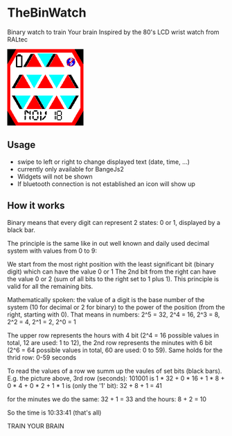 # TheBinWatch

Binary watch to train Your brain
Inspired by the 80's LCD wrist watch from RALtec

![](app.png)

## Usage

- swipe to left or right to change displayed text (date, time, ...)
- currently only available for BangeJs2
- Widgets will not be shown
- If bluetooth connection is not established an icon will show up

## How it works
Binary means that every digit can represent 2 states: 0 or 1, displayed by a black bar.

The principle is the same like in out well known and daily used decimal system with values from 0 to 9:

We start from the most right position with the least significant bit (binary digit) which can have the value 0 or 1
The 2nd bit from the right can have the value 0 or 2 (sum of all bits to the right set to 1 plus 1).
This principle is valid for all the remaining bits.

Mathematically spoken: the value of a digit is the base number of the system (10 for decimal or 2 for binary)
to the power of the position (from the right, starting with 0).
That means in numbers: 2^5 = 32, 2^4 = 16, 2^3 = 8, 2^2 = 4, 2^1 = 2, 2^0 = 1

The upper row represents the hours with 4 bit (2^4 = 16 possible values in total, 12 are used: 1 to 12),
 the 2nd row represents the minutes with 6 bit (2^6 = 64 possible values in total, 60 are used: 0 to 59).
Same holds for the thrid row: 0-59 seconds

To read the values of a row we summ up the vaules of set bits (black bars).
E.g. the picture above, 3rd row (seconds):
101001 
is 1 * 32 + 0 * 16 + 1 * 8 + 0 * 4 + 0 * 2 + 1 * 1
is (only the '1' bit): 32 + 8 + 1 = 41

for the minutes we do the same: 32 + 1 = 33
and the hours: 8 + 2 = 10

So the time is 10:33:41 (that's all)

TRAIN YOUR BRAIN

